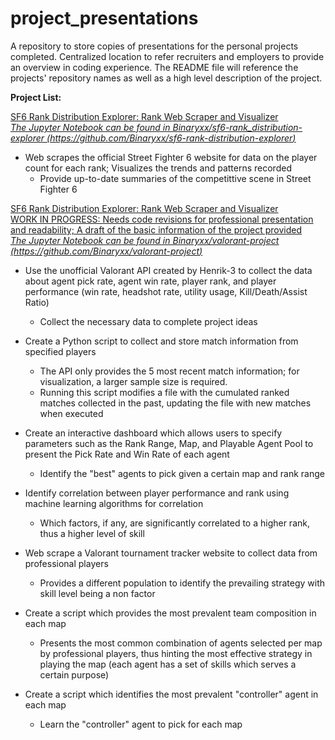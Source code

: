 # project_presentations  
A repository to store copies of presentations for the personal projects completed. Centralized location to refer recruiters and employers to provide an overview in coding experience. The README file will reference the projects' repository names as well as a high level description of the project.  
  
**Project List:**  
  
<ins>SF6 Rank Distribution Explorer: Rank Web Scraper and Visualizer<ins>  
*The Jupyter Notebook can be found in Binaryxx/sf6-rank_distribution-explorer (https://github.com/Binaryxx/sf6-rank-distribution-explorer)*  
- Web scrapes the official Street Fighter 6 website for data on the player count for each rank; Visualizes the trends and patterns recorded  
  * Provide up-to-date summaries of the competittive scene in Street Fighter 6  

    
<ins>SF6 Rank Distribution Explorer: Rank Web Scraper and Visualizer<ins>  
WORK IN PROGRESS: Needs code revisions for professional presentation and readability; A draft of the basic information of the project provided  
*The Jupyter Notebook can be found in Binaryxx/valorant-project (https://github.com/Binaryxx/valorant-project)*  
- Use the unofficial Valorant API created by Henrik-3 to collect the data about agent pick rate, agent win rate, player rank, and player performance (win rate, headshot rate, utility usage, Kill/Death/Assist Ratio)   
  * Collect the necessary data to complete project ideas  
- Create a Python script to collect and store match information from specified players  
  * The API only provides the 5 most recent match information; for visualization, a larger sample size is required.  
  * Running this script modifies a file with the cumulated ranked matches collected in the past, updating the file with new matches when executed  
- Create an interactive dashboard which allows users to specify parameters such as the Rank Range, Map, and Playable Agent Pool to present the Pick Rate and Win Rate of each agent  
  * Identify the "best" agents to pick given a certain map and rank range  
- Identify correlation between player performance and rank using machine learning algorithms for correlation    
  * Which factors, if any, are significantly correlated to a higher rank, thus a higher level of skill
  
- Web scrape a Valorant tournament tracker website to collect data from professional players  
  * Provides a different population to identify the prevailing strategy with skill level being a non factor  
- Create a script which provides the most prevalent team composition in each map  
  * Presents the most common combination of agents selected per map by professional players, thus hinting the most effective strategy in playing the map (each agent has a set of skills which serves a certain purpose)  
- Create a script which identifies the most prevalent "controller" agent in each map  
  * Learn the "controller" agent to pick for each map  
